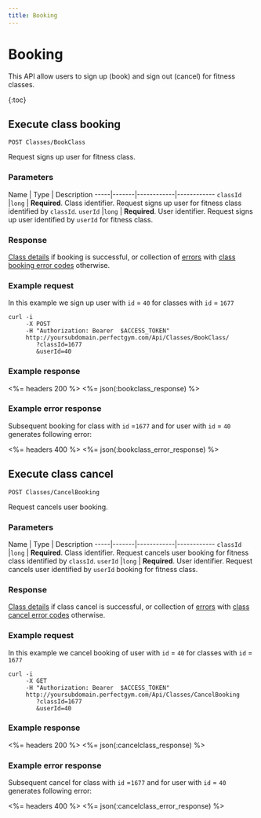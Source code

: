 ```yaml
---
title: Booking
---
```


# Booking

This API allow users to sign up (book) and sign out (cancel) for fitness classes.

{:toc}


## Execute class booking

    POST Classes/BookClass

Request signs up user for fitness class.




### Parameters 

Name         | Type       | Description
-----|-------|------------|------------
`classId`    |`long`      | **Required**. Class identifier. Request signs up user for fitness class identified by `classId`.
`userId`     |`long`      | **Required**. User identifier.  Request signs up user identified by `userId` for fitness class.



### Response

[Class details][UserClassProperties] if booking is successful, or collection of [errors][Error] 
with [class booking error codes][ClassBookingErrorCode] otherwise.


### Example request

In this example we sign up user with `id` = `40` for classes with `id` = `1677`

``` command-line
curl -i 
     -X POST 
     -H "Authorization: Bearer  $ACCESS_TOKEN"  
     http://yoursubdomain.perfectgym.com/Api/Classes/BookClass/
     	?classId=1677
     	&userId=40
```


### Example response

<%= headers 200 %>
<%= json(:bookclass_response) %>


### Example error response

Subsequent booking for class with `id` =`1677` and for user with `id` = `40` generates following error:

<%= headers 400 %>
<%= json(:bookclass_error_response) %>



## Execute class cancel

    POST Classes/CancelBooking

Request cancels user booking.


### Parameters

Name         | Type       | Description
-----|-------|------------|------------
`classId`    |`long`      | **Required**. Class identifier. Request cancels user booking for fitness class identified by `classId`.
`userId`     |`long`      | **Required**. User identifier.  Request cancels user identified by `userId` booking for fitness class.


### Response

[Class details][UserClassProperties] if class cancel is successful, or collection of [errors][Error] 
with [class cancel error codes][ClassCancelErrorCode] otherwise.


### Example request

In this example we cancel booking of user with `id` = `40` for classes with `id` = `1677`

``` command-line
curl -i 
     -X GET 
     -H "Authorization: Bearer  $ACCESS_TOKEN"  
     http://yoursubdomain.perfectgym.com/Api/Classes/CancelBooking
     	?classId=1677
     	&userId=40
```


### Example response

<%= headers 200 %>
<%= json(:cancelclass_response) %>


### Example error response

Subsequent cancel for class with `id` =`1677` and for user with `id` = `40` generates following error:

<%= headers 400 %>
<%= json(:cancelclass_error_response) %>



[ClassesTypes]:  /Api/classes/classestypes#properties
[UserClassProperties]: /Api/classes/userclasses#properties
[Error]: /appendix/datatypes/error
[ClassBookingErrorCode]: /appendix/errorcodes/classbookingerrorcode
[ClassCancelErrorCode]: /appendix/errorcodes/classcancelerrorcode
